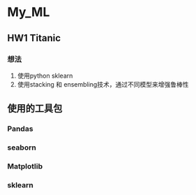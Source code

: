 # My_ML

## HW1 Titanic 

### 想法

1. 使用python sklearn
2. 使用stacking 和 ensembling技术，通过不同模型来增强鲁棒性



## 使用的工具包

### Pandas

### seaborn

### Matplotlib

### sklearn



